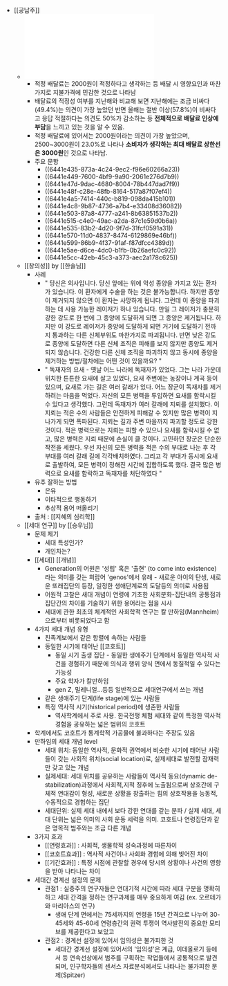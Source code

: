 - [[공남주]]
	- ![★ 최종수정_2022 국내외 외식트렌드 조사 보고서.pdf](../assets/★_최종수정_2022_국내외_외식트렌드_조사_보고서_1682039170586_0.pdf)
		- 적정 배달료는 2000원이 적정하다고 생각하는 등 배달 시 영향요인과 마찬가지로 지불가격에 민감한 것으로 나타남
		- 배달료의 적정성 여부를 지난해와 비교해 보면 지난해에는 조금 비싸다(49.4%)는 의견이 가장 높았던 반면 올해는 절반 이상(57.8%)이 비싸다고 응답
		  적절하다는 의견도 50%가 감소하는 등 **전체적으로 배달료 인상에 부담**을 느끼고 있는 것을 알 수 있음.
		- 적정 배달료에 있어서는 2000원이라는 의견이 가장 높았으며, 2500~3000원이 23.0%로 나타나 **소비자가 생각하는 최대 배달료 상한선은 3000원**인 것으로 나타남.
		- 주요 문항
			- ((6441e435-873a-4c24-9ec2-f96e60266a23))
			- ((6441e449-7600-4bf9-9a90-2061e276d7b9))
			- ((6441e47d-9dac-4680-8004-78b447dad7f9))
			- ((6441e48f-c28e-48fb-8164-517a87f07ef4))
			- ((6441e4a5-7414-440c-b819-098da415b101))
			- ((6441e4c8-9b87-4736-a7b4-e33408d36082))
			- ((6441e503-87a8-4777-a241-8b63851537b2))
			- ((6441e515-c4e0-49ac-a2da-87c1e59d0b6a))
			- ((6441e535-83b2-4d20-9f7d-31fcf0591a31))
			- ((6441e570-11d0-4837-8474-6129869e46bf))
			- ((6441e599-86b9-4f37-91af-f87dfcc4389d))
			- ((6441e5ae-d6ce-4dc0-b1fb-0b26aefc0c92))
			- ((6441e5cc-42eb-45c3-a373-aec2a178c625))
	- [[창의성]] by [[한솔님]]
		- 사례
			- " 당신은 의사입니다. 당신 앞에는 위에 악성 종양을 가지고 있는 환자가 있습니다. 이 환자에게 수술을 하는 것은 불가능합니다. 하지만 종양이 제거되지 않으면 이 환자는 사망하게 됩니다. 그런데 이 종양을 파괴하는 데 사용 가능한 레이저가 하나 있습니다. 만일 그 레이저가 충분히 강한 강도로 한 번에 그 종양에 도달하게 되면 그 종양은 제거됩니다. 하지만 이 강도로 레이저가 종양에 도달하게 되면 거기에 도달하기 전까지 통과하는 다른 신체부위도 마찬가지로 파괴됩니다. 반면 낮은 강도로 종양에 도달하면 다른 신체 조직은 피해를 보지 않지만 종양도 제거되지 않습니다. 건강한 다른 신체 조직을 파괴하지 않고 동시에 종양을 제거하는 방법/절차에는 어떤 것이 있을까요? "
			- " 독재자의 요새 - 옛날 어느 나라에 독재자가 있었다. 그는 나라 가운데 위치한 튼튼한 요새에 살고 있었다, 요새 주변에는 농장이나 계곡 등이 있으며, 요새로 가는 길은 여러 갈래가 있다. 어느 장군이 독재자를 제거하려는 마음을 먹었다. 자신의 모든 병력을 투입하면 요새를 함락시킬 수 있다고 생각했다. 그런데 독재자가 여러 갈래에 지뢰를 설치했다. 이 지뢰는 적은 수의 사람들은 안전하게 피해갈 수 있지만 많은 병력이 지나가게 되면 폭파된다. 지뢰는 길과 주변 마을까지 파괴할 정도로 강한 것이다. 적은 병력으로는 지뢰는 피할 수 있으나 요새를 함락시킬 수 없고, 많은 병력은 지뢰 때문에 손실이 클 것이다. 고민하던 장군은 단순한 작전을 세웠다. 우선 자신의 모든 병력을 적은 수의 부대로 나눈 후 각 부대를 여러 갈래 길에 각각배치하였다. 그리고 각 부대가 동시에 요새로 출발하여, 모든 병력이 정해진 시간에 집합하도록 했다. 결국 많은 병력으로 요새를 함락하고 독재자를 처단하였다 "
		- 유추 잘하는 방법
			- 은유
			- 이타적으로 행동하기
			- 추상적 용어 떠올리기
		- 출처 : [[지혜의 심리학]]
	- [[세대 연구]] by [[승우님]]
		- 문제 제기
			- 세대 특성인가?
			- 개인차는?
		- [[세대]] [[개념]]
			- Generation의 어원은 '성립' 혹은 '출현' (to come into existence)라는 의미를 갖는 희랍어 'genos'에서 유례 - 새로운 아이의 탄생, 새로운 또래집단의 등장, 일정한 생애단계로의 도달등의 의미로 사용됨
			- 어원적 고찰은 새대 개념이 연령에 기초한 사회분화-집단내의 공통점과 집단간의 차이를 기술하기 위한 용어라는 점을 시사
			- 세대에 관한 최초의 체계적인 사회학적 연구는 칼 만하임(Mannheim)으로부터 비롯되었다고 함
		- 4가지 세대 개념 유형
			- 친족계보에서 같은 항렬에 속하는 사람들
			- 동일한 시기에 태어난 [[코호트]]
				- 동일 시기 출생 집단 - 동일한 생에주기 단계에서 동일한 역사적 사건을 경험하기 때문에 의식과 행위 양식 면에서 동질적일 수 있다는 가능성
				- 주요 학자가 칼만하임
				- gen Z, 밀레니얼...등등 일반적으로 세대연구에서 쓰는 개념
			- 같은 생애주기 단계(life stage)에 있는 사람들
			- 특정 역사적 시기(historical period)에 생존한 사람들
				- 역사학계에서 주로 사용. 한국전쟁 체험 세대와 같이 특정한 역사적 경험을 공유하는 넓은 범위의 코호트
		- 학계에서도 코호트가 통계학적 가공물에 불과하다는 주장도 있음
		- 만하임의 세대 개념 level
			- 세대 위치: 동일한 역사적, 문화적 권역에서 비슷한 시기에 태어난 사람들이 갖는 사회적 위치(social location)로, 실제세대로 발전할 잠재력만 갖고 있는 개념
			- 실제세대: 세대 위치를 공유하는 사람들이 역사적 동요(dynamic de-stabilization)과정에서 사회적,지적 징후에 노출됨으로써 상호간에 구체적 연대감이 형성, 새로운 상황을 창출하는 힘의 상호작용을 능동적,수동적으로 경험하는 집단
			- 세대단위: 실제 세대 내에서 보다 강한 연대를 같는 분파 / 실제 세대, 세대 단위는 넓은 의미의 사회 운동 세력을 의미. 코호트나 연령집단과 같은 명목적 범주와는 조금 다른 개념
		- 3가지 효과
			- [[연령효과]] : 사회적, 생물학적 성숙과정에 따른차이
			- [[코호트효과]] : 역사적 사건이나 사회화 경험에 의해 빚어진 차이
			- [[기간효과]] : 특정 시점에 관찰할 경우에 당시의 상황이나 사건의 영향을 받아 나타나는 차이
		- 세대간 경계선 설정의 문제
			- 관점1 :  실증주의 연구자들은 연대기적 시간에 따라 세대 구분을 명확히 하고 세대 간격을 정하는 연구과제를 매우 중요하게 여김 (ex. 오르테가와 마리아스의 연구)
				- 생애 단계 면에서는 75세까지의 연령을 15년 간격으로 나누어 30-45세와 45-60세 연령층간의 권력 투쟁이 역사발전의 중요한 모티브를 제공한다고 보았고
			- 관점2 : 경계선 설정에 있어서 임의성은 불가피한 것
				- 세대간 경계선 설정에 있어서의 '임의성'은 계급, 이데올로기 등에서 등 연속선상에서 범주를 구획하는 작업들에서 공통적으로 발견되며, 인구학자들의 센서스 자료분석에서도 나타나는 불가피한 문제(Spitzer)